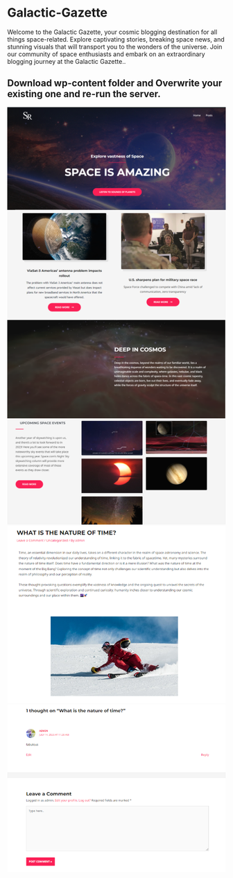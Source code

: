 # Galactic-Gazette
Welcome to the Galactic Gazette, your cosmic blogging destination for all things space-related. Explore captivating stories, breaking space news, and stunning visuals that will transport you to the wonders of the universe. Join our community of space enthusiasts and embark on an extraordinary blogging journey at the Galactic Gazette..

## Download wp-content folder and Overwrite your existing one and re-run the server.

<img src="https://github.com/atisamhaq123/Galactic-Gazette/blob/main/images/1.PNG" >
<img src="https://github.com/atisamhaq123/Galactic-Gazette/blob/main/images/2.PNG" >
<img src="https://github.com/atisamhaq123/Galactic-Gazette/blob/main/images/3.PNG" >
<img src="https://github.com/atisamhaq123/Galactic-Gazette/blob/main/images/4.PNG" >
<img src="https://github.com/atisamhaq123/Galactic-Gazette/blob/main/images/5.PNG" >
<img src="https://github.com/atisamhaq123/Galactic-Gazette/blob/main/images/6.PNG" >




